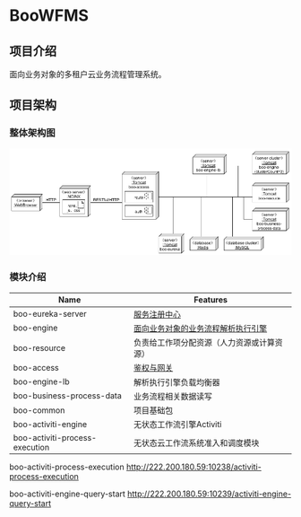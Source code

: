 # BooWFMS

## 项目介绍

面向业务对象的多租户云业务流程管理系统。

## 项目架构

### 整体架构图

![整体架构](docs/assets/20200610144813.png)

### 模块介绍

| Name                      | Features                                                     |
| ------------------------- | ------------------------------------------------------------ |
| boo-eureka-server         | [服务注册中心](https://cloud.spring.io/spring-cloud-netflix/2.2.x/reference/html/#spring-cloud-eureka-server) |
| boo-engine                | [面向业务对象的业务流程解析执行引擎](https://sysuworkflower.github.io/BOOWorkflow/) |
| boo-resource              | 负责给工作项分配资源（人力资源或计算资源）                   |
| boo-access                | [鉴权与网关](https://cloud.spring.io/spring-cloud-netflix/2.2.x/reference/html/#router-and-filter-zuul) |
| boo-engine-lb             | 解析执行引擎负载均衡器                                       |
| boo-business-process-data | 业务流程相关数据读写                                         |
| boo-common                | 项目基础包                                         |
| boo-activiti-engine       | 无状态工作流引擎Activiti                                     |
| boo-activiti-process-execution       | 无状态云工作流系统准入和调度模块                                     |




 boo-activiti-process-execution http://222.200.180.59:10238/activiti-process-execution
 
 boo-activiti-engine-query-start http://222.200.180.59:10239/activiti-engine-query-start